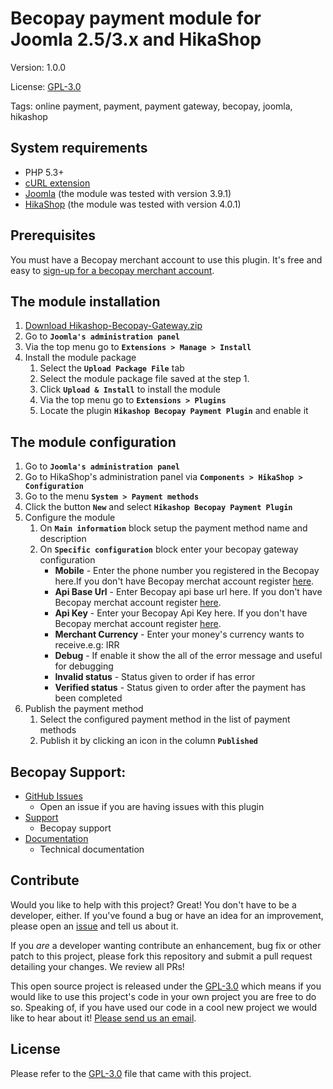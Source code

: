 Becopay payment module for Joomla 2.5/3.x and HikaShop
====================

Version: 1.0.0

License: [GPL-3.0](http://www.gnu.org/licenses/gpl-3.0)

Tags: online payment, payment, payment gateway, becopay, joomla, hikashop

## System requirements

* PHP 5.3+
* [cURL extension](http://php.net/manual/en/book.curl.php)
* [Joomla](http://www.joomla.org/download.html) (the module was tested with version 3.9.1)
* [HikaShop](https://www.hikashop.com/) (the module was tested with version 4.0.1)


## Prerequisites


You must have a Becopay merchant account to use this plugin.  It's free and easy to [sign-up for a becopay merchant account](https://becopay.com/en/merchant-register/).


## The module installation

1. [Download Hikashop-Becopay-Gateway.zip](https://github.com/becopay/Hikashop-Becopay-Gateway/releases)
2. Go to __`Joomla's administration panel`__
3. Via the top menu go to __`Extensions > Manage > Install`__
4. Install the module package
	1. Select the __`Upload Package File`__ tab
	2. Select the module package file saved at the step 1.
  	3. Click __`Upload & Install`__ to install the module
  	4. Via the top menu go to __`Extensions > Plugins`__
  	5. Locate the plugin __`Hikashop Becopay Payment Plugin`__ and enable it

## The module configuration

1. Go to __`Joomla's administration panel`__
2. Go to HikaShop's administration panel via __`Components > HikaShop > Configuration`__
3. Go to the menu  __`System > Payment methods`__
4. Click the button __`New`__ and select __`Hikashop Becopay Payment Plugin`__
5. Configure the module
    1. On __`Main information`__ block setup the payment method name and description
    2. On __`Specific configuration`__ block enter your becopay gateway configuration
    	* __Mobile__  - Enter the phone number you registered in the Becopay here.If you don't have Becopay merchat account register [here](https://becopay.com/en/merchant-register/).
		* __Api Base Url__  - Enter Becopay api base url here. If you don't have Becopay merchat account register [here](https://becopay.com/en/merchant-register/).
		* __Api Key__  - Enter your Becopay Api Key here. If you don't have Becopay merchat account register [here](https://becopay.com/en/merchant-register/).
		* __Merchant Currency__ - Enter your money's currency wants to receive.e.g: IRR
		* __Debug__ - If enable it show the all of the error message and useful for debugging
		* __Invalid status__ - Status given to order if has error
		* __Verified status__ - Status given to order after the payment has been completed
6. Publish the payment method
    1. Select the configured payment method in the list of payment methods
	2. Publish it by clicking an icon in the column __`Published`__



## Becopay Support:

* [GitHub Issues](https://github.com/becopay/Hikashop-Becopay-Gateway/issues)
  * Open an issue if you are having issues with this plugin
* [Support](https://becopay.com/en/support/#contact-us)
  * Becopay support
* [Documentation](https://becopay.com/en/io#api)
  * Technical documentation

## Contribute

Would you like to help with this project?  Great!  You don't have to be a developer, either.  If you've found a bug or have an idea for an improvement, please open an [issue](https://github.com/becopay/Hikashop-Becopay-Gateway/issues) and tell us about it.

If you *are* a developer wanting contribute an enhancement, bug fix or other patch to this project, please fork this repository and submit a pull request detailing your changes. We review all PRs!

This open source project is released under the [GPL-3.0](http://www.gnu.org/licenses/gpl-3.0) which means if you would like to use this project's code in your own project you are free to do so.  Speaking of, if you have used our code in a cool new project we would like to hear about it!  [Please send us an email](mailto:io@becopay.com).

## License

Please refer to the [GPL-3.0](http://www.gnu.org/licenses/gpl-3.0) file that came with this project.